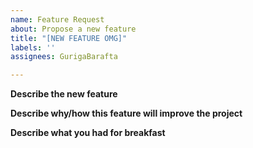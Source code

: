 ```yaml
---
name: Feature Request
about: Propose a new feature
title: "[NEW FEATURE OMG]"
labels: ''
assignees: GurigaBarafta

---
```


**Describe the new feature**

**Describe why/how this feature will improve the project**

**Describe what you had for breakfast**
